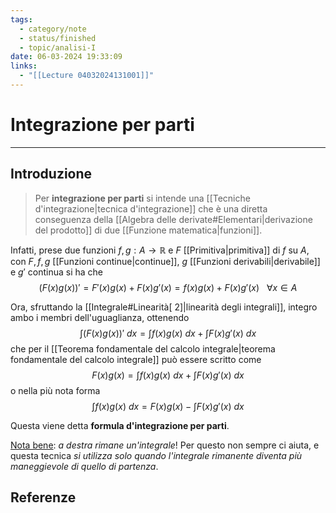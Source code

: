 ```yaml
---
tags:
  - category/note
  - status/finished
  - topic/analisi-I
date: 06-03-2024 19:33:09
links:
  - "[[Lecture 04032024131001]]"
---
```

# Integrazione per parti
---
## Introduzione
> Per **integrazione per parti** si intende una [[Tecniche d'integrazione|tecnica d'integrazione]] che è una diretta conseguenza della [[Algebra delle derivate#Elementari|derivazione del prodotto]] di due [[Funzione matematica|funzioni]].

Infatti, prese due funzioni $f, g: A \to \mathbb{R}$ e $F$ [[Primitiva|primitiva]] di $f$ su $A$, con $F, f, g$ [[Funzioni continue|continue]], $g$ [[Funzioni derivabili|derivabile]] e $g'$ continua si ha che
$$(F(x)g(x))' = F'(x)g(x) + F(x)g'(x) = f(x)g(x) + F(x)g'(x) \ \ \ \forall x \in A$$

Ora, sfruttando la [[Integrale#Linearità[ 2]|linearità degli integrali]], integro ambo i membri dell'uguaglianza, ottenendo
$$\int (F(x)g(x))' \ dx = \int f(x)g(x) \ dx + \int F(x)g'(x) \ dx$$
che per il [[Teorema fondamentale del calcolo integrale|teorema fondamentale del calcolo integrale]] può essere scritto come
$$F(x)g(x) = \int f(x)g(x) \ dx + \int F(x)g'(x) \ dx$$
o nella più nota forma
$$\int f(x)g(x) \ dx = F(x)g(x) - \int F(x)g'(x) \ dx$$

Questa viene detta **formula d'integrazione per parti**.

<u>Nota bene</u>: _a destra rimane un'integrale_! Per questo non sempre ci aiuta, e questa tecnica _si utilizza solo quando l'integrale rimanente diventa più maneggievole di quello di partenza_.

## Referenze